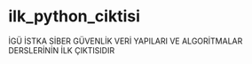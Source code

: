 # ilk_python_ciktisi
İGÜ İSTKA SİBER GÜVENLİK VERİ YAPILARI VE ALGORİTMALAR DERSLERİNİN İLK ÇIKTISIDIR

